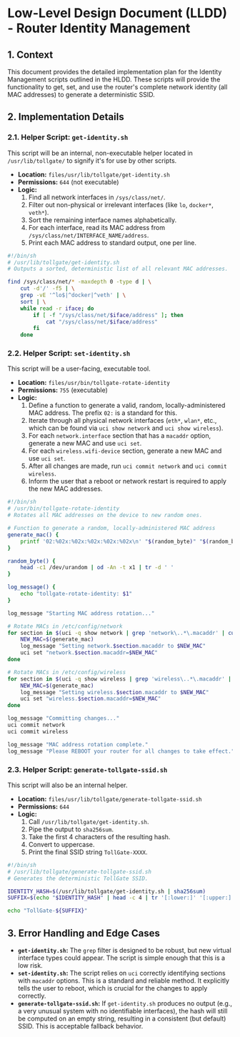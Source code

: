 # Low-Level Design Document (LLDD) - Router Identity Management

## 1. Context
This document provides the detailed implementation plan for the Identity Management scripts outlined in the HLDD. These scripts will provide the functionality to get, set, and use the router's complete network identity (all MAC addresses) to generate a deterministic SSID.

## 2. Implementation Details

### 2.1. Helper Script: `get-identity.sh`
This script will be an internal, non-executable helper located in `/usr/lib/tollgate/` to signify it's for use by other scripts.

*   **Location:** `files/usr/lib/tollgate/get-identity.sh`
*   **Permissions:** `644` (not executable)
*   **Logic:**
    1.  Find all network interfaces in `/sys/class/net/`.
    2.  Filter out non-physical or irrelevant interfaces (like `lo`, `docker*`, `veth*`).
    3.  Sort the remaining interface names alphabetically.
    4.  For each interface, read its MAC address from `/sys/class/net/INTERFACE_NAME/address`.
    5.  Print each MAC address to standard output, one per line.

```sh
#!/bin/sh
# /usr/lib/tollgate/get-identity.sh
# Outputs a sorted, deterministic list of all relevant MAC addresses.

find /sys/class/net/* -maxdepth 0 -type d | \
    cut -d'/' -f5 | \
    grep -vE '^lo$|^docker|^veth' | \
    sort | \
    while read -r iface; do
        if [ -f "/sys/class/net/$iface/address" ]; then
            cat "/sys/class/net/$iface/address"
        fi
    done
```

### 2.2. Helper Script: `set-identity.sh`
This script will be a user-facing, executable tool.

*   **Location:** `files/usr/bin/tollgate-rotate-identity`
*   **Permissions:** `755` (executable)
*   **Logic:**
    1.  Define a function to generate a valid, random, locally-administered MAC address. The prefix `02:` is a standard for this.
    2.  Iterate through all physical network interfaces (`eth*`, `wlan*`, etc., which can be found via `uci show network` and `uci show wireless`).
    3.  For each `network.interface` section that has a `macaddr` option, generate a new MAC and use `uci set`.
    4.  For each `wireless.wifi-device` section, generate a new MAC and use `uci set`.
    5.  After all changes are made, run `uci commit network` and `uci commit wireless`.
    6.  Inform the user that a reboot or network restart is required to apply the new MAC addresses.

```sh
#!/bin/sh
# /usr/bin/tollgate-rotate-identity
# Rotates all MAC addresses on the device to new random ones.

# Function to generate a random, locally-administered MAC address
generate_mac() {
    printf '02:%02x:%02x:%02x:%02x:%02x\n' "$(random_byte)" "$(random_byte)" "$(random_byte)" "$(random_byte)" "$(random_byte)"
}

random_byte() {
    head -c1 /dev/urandom | od -An -t x1 | tr -d ' '
}

log_message() {
    echo "tollgate-rotate-identity: $1"
}

log_message "Starting MAC address rotation..."

# Rotate MACs in /etc/config/network
for section in $(uci -q show network | grep 'network\..*\.macaddr' | cut -d'.' -f2); do
    NEW_MAC=$(generate_mac)
    log_message "Setting network.$section.macaddr to $NEW_MAC"
    uci set "network.$section.macaddr=$NEW_MAC"
done

# Rotate MACs in /etc/config/wireless
for section in $(uci -q show wireless | grep 'wireless\..*\.macaddr' | cut -d'.' -f2); do
    NEW_MAC=$(generate_mac)
    log_message "Setting wireless.$section.macaddr to $NEW_MAC"
    uci set "wireless.$section.macaddr=$NEW_MAC"
done

log_message "Committing changes..."
uci commit network
uci commit wireless

log_message "MAC address rotation complete."
log_message "Please REBOOT your router for all changes to take effect."
```

### 2.3. Helper Script: `generate-tollgate-ssid.sh`
This script will also be an internal helper.

*   **Location:** `files/usr/lib/tollgate/generate-tollgate-ssid.sh`
*   **Permissions:** `644`
*   **Logic:**
    1.  Call `/usr/lib/tollgate/get-identity.sh`.
    2.  Pipe the output to `sha256sum`.
    3.  Take the first 4 characters of the resulting hash.
    4.  Convert to uppercase.
    5.  Print the final SSID string `TollGate-XXXX`.

```sh
#!/bin/sh
# /usr/lib/tollgate/generate-tollgate-ssid.sh
# Generates the deterministic TollGate SSID.

IDENTITY_HASH=$(/usr/lib/tollgate/get-identity.sh | sha256sum)
SUFFIX=$(echo "$IDENTITY_HASH" | head -c 4 | tr '[:lower:]' '[:upper:]')

echo "TollGate-${SUFFIX}"
```

## 3. Error Handling and Edge Cases
*   **`get-identity.sh`:** The `grep` filter is designed to be robust, but new virtual interface types could appear. The script is simple enough that this is a low risk.
*   **`set-identity.sh`:** The script relies on `uci` correctly identifying sections with `macaddr` options. This is a standard and reliable method. It explicitly tells the user to reboot, which is crucial for the changes to apply correctly.
*   **`generate-tollgate-ssid.sh`:** If `get-identity.sh` produces no output (e.g., a very unusual system with no identifiable interfaces), the hash will still be computed on an empty string, resulting in a consistent (but default) SSID. This is acceptable fallback behavior.